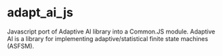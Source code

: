 adapt_ai_js
===========

Javascript port of Adaptive AI library into a Common.JS module. Adaptive AI is a  library for implementing adaptive/statistical finite state machines (ASFSM).
